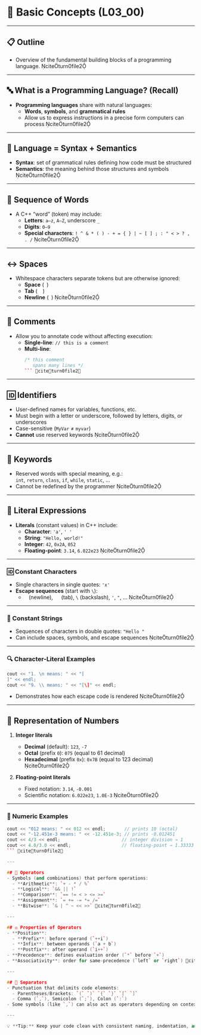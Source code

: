 # 📘 Basic Concepts (L03_00)

---

## 📋 Outline  
- Overview of the fundamental building blocks of a programming language. citeturn0file2

---

## 🔤 What is a Programming Language? (Recall)  
- **Programming languages** share with natural languages:  
  - **Words**, **symbols**, and **grammatical rules**  
  - Allow us to express instructions in a precise form computers can process citeturn0file2

---

## 🧩 Language = Syntax + Semantics  
- **Syntax**: set of grammatical rules defining how code must be structured  
- **Semantics**: the meaning behind those structures and symbols citeturn0file2

---

## 🔡 Sequence of Words  
- A C++ “word” (token) may include:  
  - **Letters**: `a–z`, `A–Z`, underscore `_`  
  - **Digits**: `0–9`  
  - **Special characters**: `! ^ & * ( ) - + = { } | ~ [ ] ; : " < > ? , . /` citeturn0file2

---

## ↔️ Spaces  
- Whitespace characters separate tokens but are otherwise ignored:  
  - **Space** (` `)  
  - **Tab** (`	`)  
  - **Newline** (`
`) citeturn0file2

---

## 📝 Comments  
- Allow you to annotate code without affecting execution:  
  - **Single-line**: `// this is a comment`  
  - **Multi-line**:  
    ```cpp
    /* this comment
       spans many lines */
    ``` citeturn0file2

---

## 🆔 Identifiers  
- User-defined names for variables, functions, etc.  
- Must begin with a letter or underscore, followed by letters, digits, or underscores  
- Case-sensitive (`MyVar` ≠ `myvar`)  
- **Cannot** use reserved keywords citeturn0file2

---

## 🚩 Keywords  
- Reserved words with special meaning, e.g.:  
  `int`, `return`, `class`, `if`, `while`, `static`, …  
- Cannot be redefined by the programmer citeturn0file2

---

## 🔢 Literal Expressions  
- **Literals** (constant values) in C++ include:  
  - **Character**: `'a'`, `'
'`  
  - **String**: `"Hello, world!"`  
  - **Integer**: `42`, `0x2A`, `052`  
  - **Floating-point**: `3.14`, `6.022e23` citeturn0file2

---

### 🆔 Constant Characters  
- Single characters in single quotes: `'x'`  
- **Escape sequences** (start with `\`):  
  - `
` (newline), `	` (tab), `\` (backslash), `'`, `"`, … citeturn0file2

---

### 💬 Constant Strings  
- Sequences of characters in double quotes: `"Hello
"`  
- Can include spaces, symbols, and escape sequences citeturn0file2

---

### 🔍 Character-Literal Examples  
```cpp
cout << "1. \n means: " << "[
]" << endl;
cout << "9. \\ means: " << "[\]" << endl;
```  
- Demonstrates how each escape code is rendered citeturn0file2

---

## 🔢 Representation of Numbers  

1. **Integer literals**  
   - **Decimal** (default): `123`, `-7`  
   - **Octal** (prefix `0`): `075` (equal to 61 decimal)  
   - **Hexadecimal** (prefix `0x`): `0x7B` (equal to 123 decimal) citeturn0file2

2. **Floating-point literals**  
   - Fixed notation: `3.14`, `-0.001`  
   - Scientific notation: `6.022e23`, `1.0E-3` citeturn0file2

---

### 🧮 Numeric Examples  
```cpp
cout << "012 means: " << 012 << endl;       // prints 10 (octal)
cout << "-12.451e-3 means: " << -12.451e-3; // prints -0.012451
cout << 4/3 << endl;                       // integer division → 1
cout << 4.0/3.0 << endl;                   // floating-point → 1.33333
``` citeturn0file2

---

## 🔧 Operators  
- Symbols (and combinations) that perform operations:  
  - **Arithmetic**: `+ - * / %`  
  - **Logical**: `&& || !`  
  - **Comparison**: `== != < > <= >=`  
  - **Assignment**: `= += -= *= /=`  
  - **Bitwise**: `& | ^ ~ << >>` citeturn0file2

---

## ⚖️ Properties of Operators  
- **Position**:  
  - **Prefix**: before operand (`++i`)  
  - **Infix**: between operands (`a + b`)  
  - **Postfix**: after operand (`i++`)  
- **Precedence**: defines evaluation order (`*` before `+`)  
- **Associativity**: order for same-precedence (`left` or `right`) citeturn0file2

---

## 🚪 Separators  
- Punctuation that delimits code elements:  
  - Parentheses/Brackets: `(` `)` `{` `}` `[` `]`  
  - Comma (`,`), Semicolon (`;`), Colon (`:`)  
- Some symbols (like `,`) can also act as operators depending on context citeturn0file2

---

💡 **Tip:** Keep your code clean with consistent naming, indentation, and comments for readability and maintainability! 🚀  
